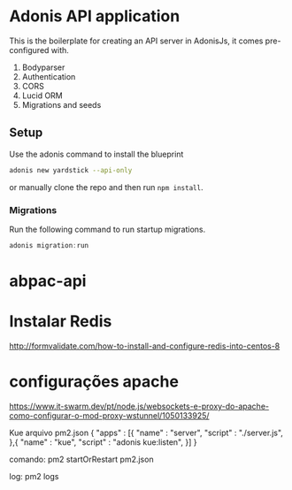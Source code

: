 # Adonis API application

This is the boilerplate for creating an API server in AdonisJs, it comes pre-configured with.

1. Bodyparser
2. Authentication
3. CORS
4. Lucid ORM
5. Migrations and seeds

## Setup

Use the adonis command to install the blueprint

```bash
adonis new yardstick --api-only
```

or manually clone the repo and then run `npm install`.


### Migrations

Run the following command to run startup migrations.

```js
adonis migration:run
```
# abpac-api


# Instalar Redis
http://formvalidate.com/how-to-install-and-configure-redis-into-centos-8


# configurações apache
https://www.it-swarm.dev/pt/node.js/websockets-e-proxy-do-apache-como-configurar-o-mod-proxy-wstunnel/1050133925/



Kue
arquivo pm2.json
{
  "apps" : [{
    "name"        : "server",
    "script"      : "./server.js",
  },{
    "name"       : "kue",
    "script"     : "adonis kue:listen",
  }]
}

comando: pm2 startOrRestart pm2.json

log: pm2 logs
